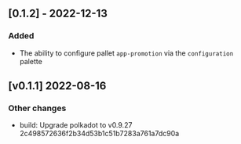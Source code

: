 <!-- bureaucrate goes here -->
## [0.1.2] - 2022-12-13

### Added

- The ability to configure pallet `app-promotion` via the `configuration` palette

## [v0.1.1] 2022-08-16

### Other changes

- build: Upgrade polkadot to v0.9.27 2c498572636f2b34d53b1c51b7283a761a7dc90a